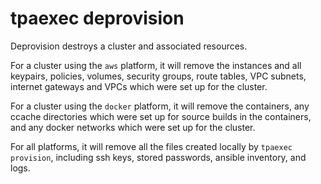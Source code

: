 # tpaexec deprovision

Deprovision destroys a cluster and associated resources.

For a cluster using the `aws` platform, it will remove the instances
and all keypairs, policies, volumes, security groups, route tables,
VPC subnets, internet gateways and VPCs which were set up for the
cluster.

For a cluster using the `docker` platform, it will remove the
containers, any ccache directories which were set up for source builds
in the containers, and any docker networks which were set up for the
cluster.

For all platforms, it will remove all the files created locally by
`tpaexec provision`, including ssh keys, stored passwords, ansible
inventory, and logs.
